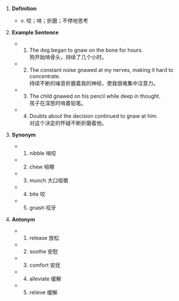 1. **Definition**
    
    - v. 咬；啃；折磨；不停地思考
2. **Example Sentence**
    
    - 1. The dog began to gnaw on the bone for hours.  
            狗开始啃骨头，持续了几个小时。
    - 2. The constant noise gnawed at my nerves, making it hard to concentrate.  
            持续不断的噪音折磨着我的神经，使我很难集中注意力。
    - 3. The child gnawed on his pencil while deep in thought.  
            孩子在深思时啃着铅笔。
    - 4. Doubts about the decision continued to gnaw at him.  
            对这个决定的怀疑不断折磨着他。
3. **Synonym**
    
    - 1. nibble 啃咬
    - 2. chew 咀嚼
    - 3. munch 大口咀嚼
    - 4. bite 咬
    - 5. gnash 咬牙
4. **Antonym**
    
    - 1. release 放松
    - 2. soothe 安慰
    - 3. comfort 安抚
    - 4. alleviate 缓解
    - 5. relieve 缓解